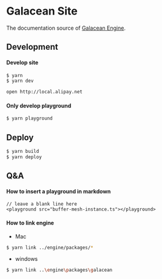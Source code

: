 # Galacean Site

The documentation source of [Galacean Engine](https://github.com/galacean/engine).

## Development
#### Develop site

```bash
$ yarn
$ yarn dev

open http://local.alipay.net
```
#### Only develop playground
```bash
$ yarn playground
```
## Deploy
```bash
$ yarn build
$ yarn deploy
```

## Q&A
#### How to insert a playground in markdown
```
// leave a blank line here
<playground src="buffer-mesh-instance.ts"></playground>
```
#### How to link engine
* Mac
```bash
$ yarn link ../engine/packages/*
```
* windows
```bash
$ yarn link ..\engine\packages\galacean
```

